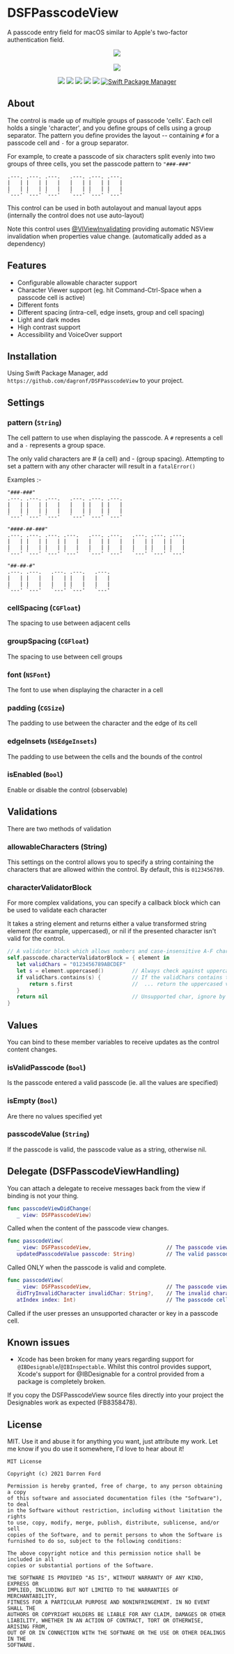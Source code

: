 # DSFPasscodeView

A passcode entry field for macOS similar to Apple's two-factor authentication field.

<p align="center">
   <img src="https://github.com/dagronf/dagronf.github.io/blob/master/art/projects/DSFPasscodeView/dark-mode.gif?raw=true" />
   <br><br>
   <img src="https://github.com/dagronf/dagronf.github.io/blob/master/art/projects/DSFPasscodeView/light-mode.gif?raw=true" />
</p>

<p align="center">
    <img src="https://img.shields.io/github/v/tag/dagronf/DSFPasscodeView" />
    <img src="https://img.shields.io/badge/macOS-10.11+-blue" />
    <img src="https://img.shields.io/badge/Xcode-12+-yellow" />
    <img src="https://img.shields.io/badge/Swift-5.1-orange.svg" />
    <img src="https://img.shields.io/badge/License-MIT-lightgrey" />
    <a href="https://swift.org/package-manager">
        <img src="https://img.shields.io/badge/spm-compatible-brightgreen.svg?style=flat" alt="Swift Package Manager" />
    </a>
</p>


## About

The control is made up of multiple groups of passcode 'cells'. Each cell holds a single 'character', and you define groups of cells using a group separator. The pattern you define provides the layout -- containing `#` for a passcode cell and `-` for a group separator.

For example, to create a passcode of six characters split evenly into two groups of three cells, you set the passcode pattern to `"###-###"`

```
.---. .---. .---.   .---. .---. .---.
|   | |   | |   |   |   | |   | |   |
|   | |   | |   |   |   | |   | |   |
`---' `---' `---'   `---' `---' `---'
```

This control can be used in both autolayout and manual layout apps (internally the control does not use auto-layout)

Note this control uses [@VIViewInvalidating](https://github.com/dagronf/VIViewInvalidating) providing automatic NSView invalidation when properties value change. (automatically added as a dependency)

## Features

* Configurable allowable character support
* Character Viewer support (eg. hit Command-Ctrl-Space when a passcode cell is active)
* Different fonts
* Different spacing (intra-cell, edge insets, group and cell spacing)
* Light and dark modes
* High contrast support
* Accessibility and VoiceOver support

## Installation

Using Swift Package Manager, add `https://github.com/dagronf/DSFPasscodeView` to your project.

## Settings

### pattern (`String`)

The cell pattern to use when displaying the passcode. A `#` represents a cell and a `-` represents a group space. 

The only valid characters are # (a cell) and - (group spacing). Attempting to set a pattern with any other character will result in a `fatalError()`

Examples :-

```
"###-###"
.---. .---. .---.   .---. .---. .---.
|   | |   | |   |   |   | |   | |   |
|   | |   | |   |   |   | |   | |   |
`---' `---' `---'   `---' `---' `---'

"####-##-###"
.---. .---. .---. .---.   .---. .---.   .---. .---. .---.
|   | |   | |   | |   |   |   | |   |   |   | |   | |   |
|   | |   | |   | |   |   |   | |   |   |   | |   | |   |
`---' `---' `---' `---'   `---' `---'   `---' `---' `---'

"##-##-#"
.---. .---.   .---. .---.   .---.
|   | |   |   |   | |   |   |   |
|   | |   |   |   | |   |   |   |
`---' `---'   `---' `---'   `---'
```

### cellSpacing (`CGFloat`)

The spacing to use between adjacent cells

### groupSpacing (`CGFloat`)

The spacing to use between cell groups

### font (`NSFont`)

The font to use when displaying the character in a cell

### padding (`CGSize`)

The padding to use between the character and the edge of its cell

### edgeInsets (`NSEdgeInsets`)

The padding to use between the cells and the bounds of the control

### isEnabled (`Bool`)

Enable or disable the control (observable)

## Validations

There are two methods of validation

### allowableCharacters (String)

This settings on the control allows you to specify a string containing the characters that are allowed within the control. By default, this is `0123456789`.

### characterValidatorBlock 

For more complex validations, you can specify a callback block which can be used to validate each character

It takes a string element and returns either a value transformed string element (for example, uppercased), or nil if the presented character isn't valid for the control.
 
```swift
// A validator block which allows numbers and case-insensitive A-F characters
self.passcode.characterValidatorBlock = { element in
   let validChars = "0123456789ABCDEF"
   let s = element.uppercased()         // Always check against uppercase
   if validChars.contains(s) {          // If the validChars contains the uppercased char...
       return s.first                   //  ... return the uppercased version
   }
   return nil                           // Unsupported char, ignore by returning nil
}
```

## Values

You can bind to these member variables to receive updates as the control content changes.

### isValidPasscode (`Bool`)

Is the passcode entered a valid passcode (ie. all the values are specified)

### isEmpty (`Bool`)

Are there no values specified yet

### passcodeValue (`String`)

If the passcode is valid, the passcode value as a string, otherwise nil.

## Delegate (DSFPasscodeViewHandling)

You can attach a delegate to receive messages back from the view if binding is not your thing.

```swift
func passcodeViewDidChange(
   _ view: DSFPasscodeView)
```

Called when the content of the passcode view changes.

```swift
func passcodeView(
   _ view: DSFPasscodeView,                        // The passcode view
   updatedPasscodeValue passcode: String)          // The valid passcode as a string of characters
```

Called ONLY when the passcode is valid and complete.

```swift
func passcodeView(
   _ view: DSFPasscodeView,                        // The passcode view 
   didTryInvalidCharacter invalidChar: String?,    // The invalid character, or nil for a special key
   atIndex index: Int)                             // The passcode cell index where the attempt failed
```

Called if the user presses an unsupported character or key in a passcode cell.

## Known issues

* Xcode has been broken for many years regarding support for `@IBDesignable`/`@IBInspectable`. Whilst this control provides support, Xcode's support for @IBDesignable for a control provided from a package is completely broken.  

If you copy the DSFPasscodeView source files directly into your project the Designables work as expected (FB8358478).

## License

MIT. Use it and abuse it for anything you want, just attribute my work. Let me know if you do use it somewhere, I'd love to hear about it!

```
MIT License

Copyright (c) 2021 Darren Ford

Permission is hereby granted, free of charge, to any person obtaining a copy
of this software and associated documentation files (the "Software"), to deal
in the Software without restriction, including without limitation the rights
to use, copy, modify, merge, publish, distribute, sublicense, and/or sell
copies of the Software, and to permit persons to whom the Software is
furnished to do so, subject to the following conditions:

The above copyright notice and this permission notice shall be included in all
copies or substantial portions of the Software.

THE SOFTWARE IS PROVIDED "AS IS", WITHOUT WARRANTY OF ANY KIND, EXPRESS OR
IMPLIED, INCLUDING BUT NOT LIMITED TO THE WARRANTIES OF MERCHANTABILITY,
FITNESS FOR A PARTICULAR PURPOSE AND NONINFRINGEMENT. IN NO EVENT SHALL THE
AUTHORS OR COPYRIGHT HOLDERS BE LIABLE FOR ANY CLAIM, DAMAGES OR OTHER
LIABILITY, WHETHER IN AN ACTION OF CONTRACT, TORT OR OTHERWISE, ARISING FROM,
OUT OF OR IN CONNECTION WITH THE SOFTWARE OR THE USE OR OTHER DEALINGS IN THE
SOFTWARE.
```

